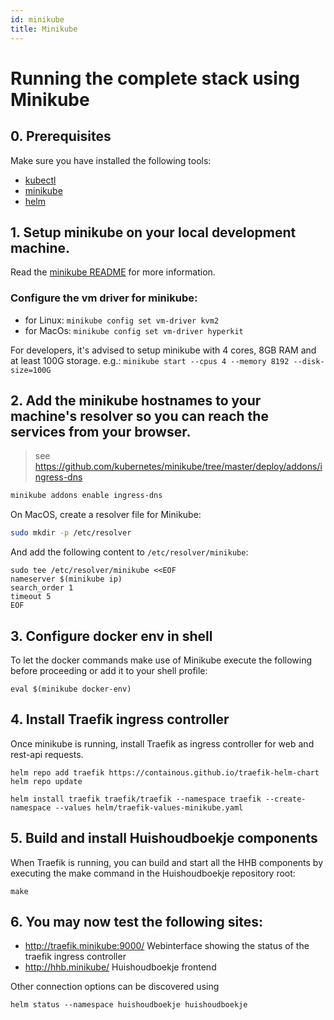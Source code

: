 ```yaml
---
id: minikube
title: Minikube
---
```


# Running the complete stack using Minikube

## 0. Prerequisites

Make sure you have installed the following tools:

- [kubectl](https://kubernetes.io/docs/tasks/tools/install-kubectl/)
- [minikube](https://kubernetes.io/docs/tasks/tools/install-minikube/)
- [helm](https://helm.sh/docs/intro/)

## 1. Setup minikube on your local development machine.

Read the [minikube README](https://github.com/kubernetes/minikube) for more information.

### Configure the vm driver for minikube:

- for Linux: `minikube config set vm-driver kvm2`
- for MacOs: `minikube config set vm-driver hyperkit`

For developers, it's advised to setup minikube with 4 cores, 8GB RAM and at least 100G storage.
e.g.: `minikube start --cpus 4 --memory 8192 --disk-size=100G`

## 2. Add the minikube hostnames to your machine's resolver so you can reach the services from your browser.

> see https://github.com/kubernetes/minikube/tree/master/deploy/addons/ingress-dns

```bash
minikube addons enable ingress-dns
```

On MacOS, create a resolver file for Minikube:

```bash
sudo mkdir -p /etc/resolver
```

And add the following content to `/etc/resolver/minikube`:

```shell script
sudo tee /etc/resolver/minikube <<EOF
nameserver $(minikube ip)
search_order 1
timeout 5
EOF
```

## 3. Configure docker env in shell

To let the docker commands make use of Minikube execute the following before proceeding or add it to your shell profile:

```shell script
eval $(minikube docker-env)
```

## 4. Install Traefik ingress controller

Once minikube is running, install Traefik as ingress controller for web and rest-api requests.

```shell script
helm repo add traefik https://containous.github.io/traefik-helm-chart
helm repo update

helm install traefik traefik/traefik --namespace traefik --create-namespace --values helm/traefik-values-minikube.yaml
```

## 5. Build and install Huishoudboekje components

When Traefik is running, you can build and start all the HHB components by executing the make command in the Huishoudboekje repository root:

```shell script
make
```


## 6. You may now test the following sites:

- http://traefik.minikube:9000/                     Webinterface showing the status of the traefik ingress controller
- http://hhb.minikube/                              Huishoudboekje frontend

Other connection options can be discovered using
```shell script
helm status --namespace huishoudboekje huishoudboekje
```
